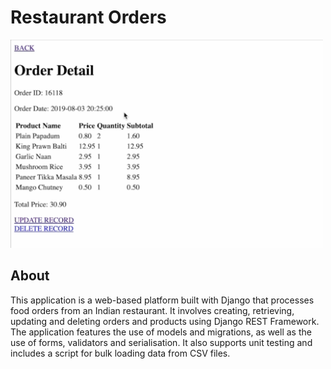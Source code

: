 # Restaurant Orders

<img src="restaurantOrders.png" width="500">

## About

This application is a web-based platform built with Django that processes food orders from an Indian restaurant. It involves creating, retrieving, updating and deleting orders and products using Django REST Framework. The application features the use of models and migrations, as well as the use of forms, validators and serialisation. It also supports unit testing and includes a script for bulk loading data from CSV files.
